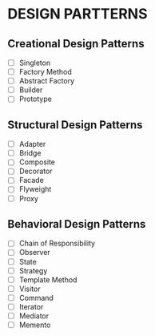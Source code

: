 # DESIGN PARTTERNS

## Creational Design Patterns
- [ ] Singleton
- [ ] Factory Method
- [ ] Abstract Factory
- [ ] Builder
- [ ] Prototype

## Structural Design Patterns
- [ ] Adapter
- [ ] Bridge
- [ ] Composite
- [ ] Decorator
- [ ] Facade
- [ ] Flyweight
- [ ] Proxy

## Behavioral Design Patterns
- [ ] Chain of Responsibility
- [ ] Observer
- [ ] State
- [ ] Strategy
- [ ] Template Method
- [ ] Visitor
- [ ] Command
- [ ] Iterator
- [ ] Mediator
- [ ] Memento